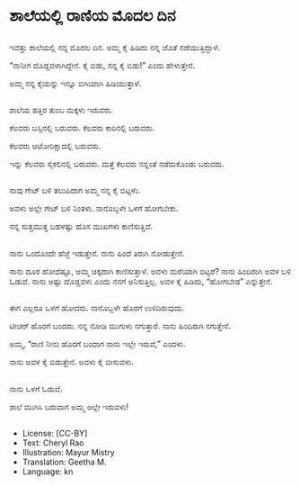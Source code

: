 # ಶಾಲೆಯಲ್ಲಿ ರಾಣಿಯ ಮೊದಲ ದಿನ

##
ಇವತ್ತು ಶಾಲೆಯಲ್ಲಿ ನನ್ನ ಮೊದಲ  ದಿನ. ಅಮ್ಮ ಕೈ ಹಿಡಿದು ನನ್ನ ಜೊತೆ ನಡೆಯುತ್ತಿದ್ದಾಳೆ.

“ನಾನೀಗ ದೊಡ್ಡವಳಾಗಿದ್ದೇನೆ.  ಕೈ ಬಿಡು, ನನ್ನ ಕೈ ಬಿಡು!” ಎಂದು ಹೇಳುತ್ತೇನೆ.

ಅಮ್ಮ ನನ್ನ ಕೈಯನ್ನು ಇನ್ನೂ ಬಿಗಿಯಾಗಿ ಹಿಡಿಯುತ್ತಾಳೆ.

##
ಶಾಲೆಯ ಹತ್ತಿರ ತುಂಬ ಮಕ್ಕಳು ಇರುವರು.

ಕೆಲವರು ಬಸ್ಸಿನಲ್ಲಿ ಬರುವರು. ಕೆಲವರು ಕಾರಿನಲ್ಲಿ ಬರುವರು. 

ಕೆಲವರು ಆಟೋರಿಕ್ಷಾದಲ್ಲಿ ಬರುವರು. 

ಇನ್ನು ಕೆಲವರು ಸೈಕಲಿನಲ್ಲಿ ಬರುವರು. ಮತ್ತೆ ಕೆಲವರು ನನ್ನಂತೆ ನಡೆದುಕೊಂಡು ಬರುವರು.

##
ನಾವು ಗೇಟ್ ಬಳಿ ತಲುಪಿದಾಗ ಅಮ್ಮ ನನ್ನ ಕೈ ಬಿಟ್ಟಳು.

ಅವಳು ಅಲ್ಲೇ ಗೇಟ್ ಬಳಿ ನಿಂತಳು. ನಾನೊಬ್ಬಳೇ ಒಳಗೆ ಹೋಗಬೇಕು. 

ನನ್ನ ಸುತ್ತಮುತ್ತ ಬಹಳಷ್ಟು ಹೊಸ ಮುಖಗಳು ಕಾಣಿಸುತ್ತಿವೆ.

##
ನಾನು ಒಂದೊಂದೇ ಹೆಜ್ಜೆ ಇಡುತ್ತೇನೆ. ನಾನು ಹಿಂದೆ ತಿರುಗಿ ನೋಡುತ್ತೇನೆ. 

ನಾನು ದೂರ ಹೋದಷ್ಟೂ, ಅಮ್ಮ ಚಿಕ್ಕದಾಗಿ ಕಾಣಿಸುತ್ತಾಳೆ. ಅವಳು ಮರೆಯಾಗಿ ಬಿಟ್ಟರೆ? ನಾನು ಹಿಂದಿರುಗಿ ಅವಳ ಬಳಿ ಓಡುವೆ. ನಾನು ಅಷ್ಟು ದೊಡ್ಡವಳು ಎಂದು ನನಗೆ ಅನಿಸುತ್ತಿಲ್ಲ. ಅವಳ ಕೈ ಹಿಡಿದು, “ಹೋಗಬೇಡ” ಎನ್ನುತ್ತೇನೆ.

##
ಈಗ ಎಲ್ಲರೂ ಒಳಗೆ ಹೋದರು. ನಾನೊಬ್ಬಳೇ ಹೊರಗೆ ಉಳಿದಿರುವುದು. 

ಟೀಚರ್ ಹೊರಗೆ ಬಂದರು. ನನ್ನ ನೋಡಿ ಮುಗುಳು ನಗುತ್ತಾರೆ. ನಾನು ಹಿಂದಿರುಗಿ ನಗುತ್ತೇನೆ.

ಅಮ್ಮ, “ರಾಣಿ ನೀನು ಹೊರಗೆ ಬಂದಾಗ ನಾನು ಇಲ್ಲೇ ಇರುವೆ,” ಎಂದಳು.

ನಾನು ಅವಳ ಕೈ ಬಿಡುತ್ತೇನೆ. ಅವಳು ಕೈ ಬೀಸುವಳು.

##
ನಾನು ಒಳಗೆ ಓಡುವೆ.

ಶಾಲೆ ಮುಗಿಸಿ ಬರುವಾಗ ಅಮ್ಮ ಅಲ್ಲೇ ಇರುವಳು!

##
* License: [CC-BY]
* Text: Cheryl Rao
* Illustration: Mayur Mistry
* Translation: Geetha M.
* Language: kn
